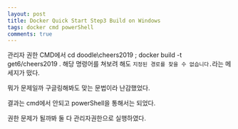 ```yaml
---
layout: post
title: Docker Quick Start Step3 Build on Windows
tags: docker cmd powerShell
comments: true
---
```


관리자 권한 CMD에서 cd doodle\cheers2019 ; docker build -t get6/cheers2019 . 해당 명령어를 쳐보려 해도 ```지정된 경로를 찾을 수 없습니다.```라는 메세지가 떴다.  

뭐가 문제일까 구글링해봐도 맞는 문법이라 난감했었다.  

결과는 cmd에서 안되고 powerShell을 통해서는 되었다.

권한 문제가 될까봐 둘 다 관리자권한으로 실행하였다.